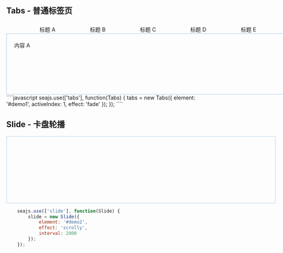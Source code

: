 <h2>Tabs - 普通标签页</h2>
<style>
    #demo1 { position: relative; width: 750px; padding-top: 29px; }
    #demo1 .ui-switchable-nav-test { position: absolute; left: 20px; margin-top: -29px; z-index: 99;list-style-type: none; }
    #demo1 .ui-switchable-nav-test li {
        float: left;
        width: 130px;
        height: 27px;
        line-height: 21px;
        text-align: center;
        background: url(assets/tabs-sprite.gif) no-repeat 0 6px;
        margin-right: 3px;
        padding-top: 8px;
        cursor: pointer;
    }
    #demo1 .ui-switchable-nav-test li.ui-switchable-active { background-position: 0 -40px; cursor: default; }
    #demo1 .ui-switchable-content-test {
        position: relative;
        height: 120px;
        padding: 20px;
        border: 1px solid #AEC7E5;
    }
</style>
<div id="demo1" class="section">
    <ul class="ui-switchable-nav-test" data-role="nav">
        <li data-role="trigger">标题 A</li>
        <li data-role="trigger">标题 B</li>
        <li data-role="trigger">标题 C</li>
        <li data-role="trigger">标题 D</li>
        <li data-role="trigger">标题 E</li>
    </ul>
    <div class="ui-switchable-content-test" data-role="content">
        <div>内容 A</div>
        <div style="display: none">内容 B</div>
        <div style="display: none">内容 C</div>
        <div style="display: none">内容 D</div>
        <div style="display: none">内容 E</div>
    </div>
</div>
````javascript
    seajs.use(['tabs'], function(Tabs) {
        tabs = new Tabs({
            element: '#demo1',
            activeIndex: 1,
            effect: 'fade'
        });
    });
````

<h2>Slide - 卡盘轮播</h2>
<style>
    #demo2 { position: relative; width: 710px; height: 176px; border: 1px solid #B6D1E6; overflow: hidden; }
    #demo2 .ui-switchable-nav { position: absolute; bottom: 5px; right: 5px; z-index: 99; list-style-type: none; }
    #demo2 .ui-switchable-nav li {
        float: left;
        width: 16px;
        height: 16px;
        line-height: 16px;
        margin-left: -1px;
        background-color: #FCF2CF;
        border: 1px solid #F47500;
        color: #D94B01;
        text-align: center;
        cursor: pointer;
    }
    #demo2 .ui-switchable-nav li.ui-switchable-active {
        width: 18px;
        height: 18px;
        line-height: 18px;
        margin-top: -1px;
        color: #FFF;
        background-color: #FFB442;
        font-weight: bold;
    }
    #demo2 .ui-switchable-content-test li { height: 176px; width: 710px; overflow: hidden; }
    /* for countdown plugin */
    #demo2 .ui-switchable-nav li,
    #demo2 .ui-switchable-trigger-content {
        position: relative;
    }
    #demo2 .ui-switchable-trigger-mask {
        position: absolute;
        right: 0;
        width: 18px;
        height: 18px;
        background-color: #FF9415;
        visibility: hidden
    }
    #demo2 .ui-switchable-active .ui-switchable-trigger-mask {
        visibility: visible
    }

    .hidden {
        display: none
    }

</style>
<div id="demo2" class="section loading" data-effect="fade" data-easing="easeOutStrong">
    <ol class="ui-switchable-content-test" data-role="content">
        <li><a href="http://fun.alipay.com/buy/index.htm?src=5buy03" target="_blank"><img alt="" src="https://i.alipayobjects.com/e/201205/2lOsygtTn7.jpg"/></a></li>
        <li class="hidden"><a target="_blank" href="http://fun.alipay.com/hkwhb/index.htm?_adType=aedacbacdeajaefcehdg"><img alt="" width="710" height="175" border="0" src="https://i.alipayobjects.com/e/201205/3H1Kii949r.jpg"/></a></li>
        <li class="hidden"><a target="_blank" href="http://fun.alipay.com/lvmama/index.htm"><img alt="" width="710" height="175" border="0" src="https://i.alipayobjects.com/e/201206/2muugwqegL.png"/></a></li>
        <li class="hidden"><a href="http://fun.alipay.com/sj/index.htm" target="_blank"><img alt="" src="https://i.alipayobjects.com/e/201205/37t81c9HYx.jpg"/></a></li>
    </ol>
</div>

````javascript
    seajs.use(['slide'], function(Slide) {
        slide = new Slide({
            element: '#demo2',
            effect: 'scrolly',
            interval: 2000
        });
    });
````
